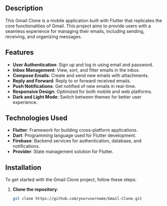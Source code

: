 ## Description
This Gmail Clone is a mobile application built with Flutter that replicates the core functionalities of Gmail. This project aims to provide users with a seamless experience for managing their emails, including sending, receiving, and organizing messages.

## Features
- **User Authentication**: Sign up and log in using email and password.
- **Inbox Management**: View, sort, and filter emails in the inbox.
- **Compose Emails**: Create and send new emails with attachments.
- **Reply and Forward**: Reply to or forward received emails.
- **Push Notifications**: Get notified of new emails in real-time.
- **Responsive Design**: Optimized for both mobile and web platforms.
- **Dark and Light Mode**: Switch between themes for better user experience.

## Technologies Used
- **Flutter**: Framework for building cross-platform applications.
- **Dart**: Programming language used for Flutter development.
- **Firebase**: Backend services for authentication, database, and notifications.
- **Provider**: State management solution for Flutter.

## Installation
To get started with the Gmail Clone project, follow these steps:

1. **Clone the repository**:
   ```bash
   git clone https://github.com/yourusername/Gmail-Clone.git
